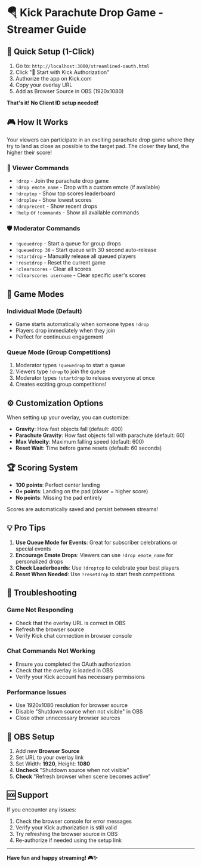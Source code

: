 # 🪂 Kick Parachute Drop Game - Streamer Guide

## 🚀 Quick Setup (1-Click)

1. Go to: `http://localhost:3000/streamlined-oauth.html`
2. Click "🚀 Start with Kick Authorization"
3. Authorize the app on Kick.com
4. Copy your overlay URL
5. Add as Browser Source in OBS (1920x1080)

**That's it! No Client ID setup needed!**

## 🎮 How It Works

Your viewers can participate in an exciting parachute drop game where they try to land as close as possible to the target pad. The closer they land, the higher their score!

### 👥 Viewer Commands

- `!drop` - Join the parachute drop game
- `!drop emote_name` - Drop with a custom emote (if available)
- `!droptop` - Show top scores leaderboard
- `!droplow` - Show lowest scores
- `!droprecent` - Show recent drops
- `!help` or `!commands` - Show all available commands

### 🛡️ Moderator Commands

- `!queuedrop` - Start a queue for group drops
- `!queuedrop 30` - Start queue with 30 second auto-release
- `!startdrop` - Manually release all queued players
- `!resetdrop` - Reset the current game
- `!clearscores` - Clear all scores
- `!clearscores username` - Clear specific user's scores

## 🎯 Game Modes

### Individual Mode (Default)
- Game starts automatically when someone types `!drop`
- Players drop immediately when they join
- Perfect for continuous engagement

### Queue Mode (Group Competitions)
1. Moderator types `!queuedrop` to start a queue
2. Viewers type `!drop` to join the queue
3. Moderator types `!startdrop` to release everyone at once
4. Creates exciting group competitions!

## ⚙️ Customization Options

When setting up your overlay, you can customize:

- **Gravity**: How fast objects fall (default: 400)
- **Parachute Gravity**: How fast objects fall with parachute (default: 60)
- **Max Velocity**: Maximum falling speed (default: 600)
- **Reset Wait**: Time before game resets (default: 60 seconds)

## 🏆 Scoring System

- **100 points**: Perfect center landing
- **0+ points**: Landing on the pad (closer = higher score)
- **No points**: Missing the pad entirely

Scores are automatically saved and persist between streams!

## 💡 Pro Tips

1. **Use Queue Mode for Events**: Great for subscriber celebrations or special events
2. **Encourage Emote Drops**: Viewers can use `!drop emote_name` for personalized drops
3. **Check Leaderboards**: Use `!droptop` to celebrate your best players
4. **Reset When Needed**: Use `!resetdrop` to start fresh competitions

## 🔧 Troubleshooting

### Game Not Responding
- Check that the overlay URL is correct in OBS
- Refresh the browser source
- Verify Kick chat connection in browser console

### Chat Commands Not Working
- Ensure you completed the OAuth authorization
- Check that the overlay is loaded in OBS
- Verify your Kick account has necessary permissions

### Performance Issues
- Use 1920x1080 resolution for browser source
- Disable "Shutdown source when not visible" in OBS
- Close other unnecessary browser sources

## 🎨 OBS Setup

1. Add new **Browser Source**
2. Set URL to your overlay link
3. Set Width: **1920**, Height: **1080**
4. **Uncheck** "Shutdown source when not visible"
5. **Check** "Refresh browser when scene becomes active"

## 🆘 Support

If you encounter any issues:
1. Check the browser console for error messages
2. Verify your Kick authorization is still valid
3. Try refreshing the browser source in OBS
4. Re-authorize if needed using the setup link

---

**Have fun and happy streaming! 🎮✨**
